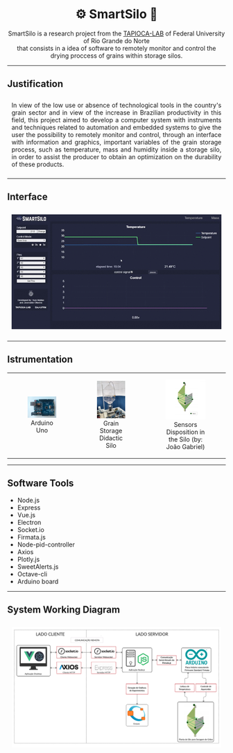 
<h1 align="center"> ⚙  SmartSilo  🌱 </h1>

<p align="center">
SmartSilo is a research project from
the <a href="http://tapioca.eaj.ufrn.br/?page_id=50&lang=en">TAPIOCA-LAB</a> of <a>Federal University of Rio Grande do Norte</a> <br/> 
that consists in a idea of software to remotely monitor and control 
the drying proccess
of grains within storage silos. 
</p>

<hr/>

<h2> Justification </h2>
<p 
  style="text-align: justify; padding:10px"
>
  In view of the low use or absence of technological tools in the country's grain sector and in view of the increase in Brazilian productivity in this field, this project aimed to develop a computer system with instruments and techniques related to automation and embedded systems to give the user the possibility to remotely monitor and control, through an interface with information and graphics, important variables of the grain storage process, such as temperature, mass and humidity inside a storage silo, in order to assist the producer to obtain an optimization on the durability of these products.
</p>
<hr>

<h2> Interface </h2>

<div style="padding: 10px">
  <img src="./__readme/demo.gif">
</div>

<hr/>
<h2> Istrumentation </h2>

<div>
<table>
  <tr>
    <td>
      <figure>
      <img src="./__readme/arduino.jpeg"     width="250px">
      <figcaption align="center">
          Arduino Uno
      </figcaption>
      </figure>
    </td>
    <td>
      <figure>
      <img src="./__readme/didatic-silo.jpeg"   width="200px">
      <figcaption align="center">
          Grain Storage Didactic Silo
      </figcaption>
      </figure>
    </td>
    <td>
      <figure>
      <img src="./__readme/sensors.png"     width="200px">
      <figcaption align="center">
        Sensors Disposition in the Silo (by: João Gabriel)
      </figcaption>
      </figure>
    </td>
  </tr>
</table>
</div>

<hr>

<h2>Software Tools</h2>

<ul>
  <li>Node.js</li>
  <li>Express</li>
  <li>Vue.js</li>
  <li>Electron</li>
  <li>Socket.io</li>
  <li>Firmata.js</li>
  <li>Node-pid-controller</li>
  <li>Axios</li>
  <li>Plotly.js</li>
  <li>SweetAlerts.js</li>
  <li>Octave-cli</li>
  <li>Arduino board</li>
</ul>

<hr/>

<h2>System Working Diagram</h2>

<div style="padding: 10px">
  <img src="./__readme/system-diagram.png">
</div>